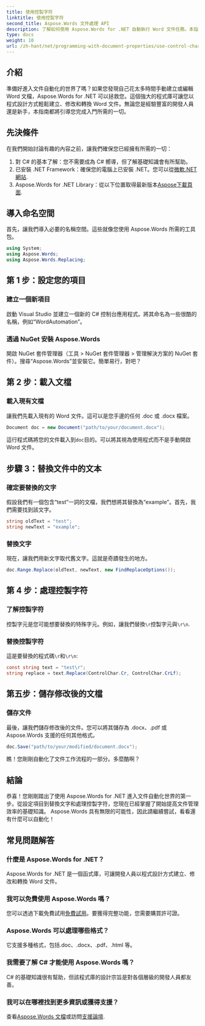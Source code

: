 ```yaml
---
title: 使用控製字符
linktitle: 使用控製字符
second_title: Aspose.Words 文件處理 API
description: 了解如何使用 Aspose.Words for .NET 自動執行 Word 文件任務。本指南涵蓋設定、文字替換等內容，讓您的工作流程更有效率。
type: docs
weight: 10
url: /zh-hant/net/programming-with-document-properties/use-control-characters/
---
```

## 介紹

準備好進入文件自動化的世界了嗎？如果您發現自己花太多時間手動建立或編輯 Word 文檔，Aspose.Words for .NET 可以拯救您。這個強大的程式庫可讓您以程式設計方式輕鬆建立、修改和轉換 Word 文件。無論您是經驗豐富的開發人員還是新手，本指南都將引導您完成入門所需的一切。

## 先決條件

在我們開始討論有趣的內容之前，讓我們確保您已經擁有所需的一切：

1. 對 C# 的基本了解：您不需要成為 C# 嚮導，但了解基礎知識會有所幫助。
2. 已安裝 .NET Framework：確保您的電腦上已安裝 .NET。您可以從[微軟.NET網站](https://dotnet.microsoft.com/download).
3. Aspose.Words for .NET Library：從以下位置取得最新版本[Aspose下載頁面](https://releases.aspose.com/words/net/).

## 導入命名空間

首先，讓我們導入必要的名稱空間。這些就像您使用 Aspose.Words 所需的工具包。

```csharp
using System;
using Aspose.Words;
using Aspose.Words.Replacing;
```

## 第 1 步：設定您的項目

### 建立一個新項目

啟動 Visual Studio 並建立一個新的 C# 控制台應用程式。將其命名為一些很酷的名稱，例如“WordAutomation”。

### 透過 NuGet 安裝 Aspose.Words

開啟 NuGet 套件管理器（工具 > NuGet 套件管理器 > 管理解決方案的 NuGet 套件）。搜尋“Aspose.Words”並安裝它。簡單易行，對吧？

## 第 2 步：載入文檔

### 載入現有文檔

讓我們先載入現有的 Word 文件。這可以是您手邊的任何 .doc 或 .docx 檔案。

```csharp
Document doc = new Document("path/to/your/document.docx");
```

這行程式碼將您的文件載入到`doc`目的。可以將其視為使用程式而不是手動開啟 Word 文件。

## 步驟 3：替換文件中的文本

### 確定要替換的文字

假設我們有一個包含“test”一詞的文檔，我們想將其替換為“example”。首先，我們需要找到該文字。

```csharp
string oldText = "test";
string newText = "example";
```

### 替換文字

現在，讓我們用新文字取代舊文字。這就是奇蹟發生的地方。

```csharp
doc.Range.Replace(oldText, newText, new FindReplaceOptions());
```

## 第 4 步：處理控製字符

### 了解控製字符

控製字元是您可能想要替換的特殊字元。例如，讓我們替換`\r`控製字元與`\r\n`.

### 替換控製字符

這是要替換的程式碼`\r`和`\r\n`:

```csharp
const string text = "test\r";
string replace = text.Replace(ControlChar.Cr, ControlChar.CrLf);
```

## 第五步：儲存修改後的文檔

### 儲存文件

最後，讓我們儲存修改後的文件。您可以將其儲存為 .docx、.pdf 或 Aspose.Words 支援的任何其他格式。

```csharp
doc.Save("path/to/your/modified/document.docx");
```

瞧！您剛剛自動化了文件工作流程的一部分。多麼酷啊？

## 結論

恭喜！您剛剛踏出了使用 Aspose.Words for .NET 進入文件自動化世界的第一步。從設定項目到替換文字和處理控製字符，您現在已經掌握了開始提高文件管理效率的基礎知識。 Aspose.Words 具有無限的可能性，因此請繼續嘗試，看看還有什麼可以自動化！

## 常見問題解答

### 什麼是 Aspose.Words for .NET？
Aspose.Words for .NET 是一個函式庫，可讓開發人員以程式設計方式建立、修改和轉換 Word 文件。

### 我可以免費使用 Aspose.Words 嗎？
您可以透過下載免費試用[免費試用](https://releases.aspose.com/)。要獲得完整功能，您需要購買許可證。

### Aspose.Words 可以處理哪些格式？
它支援多種格式，包括.doc、.docx、.pdf、.html 等。

### 我需要了解 C# 才能使用 Aspose.Words 嗎？
C# 的基礎知識很有幫助，但該程式庫的設計宗旨是對各個層級的開發人員都友善。

### 我可以在哪裡找到更多資訊或獲得支援？
查看[Aspose.Words 文檔](https://reference.aspose.com/words/net/)或訪問[支援論壇](https://forum.aspose.com/c/words/8).

